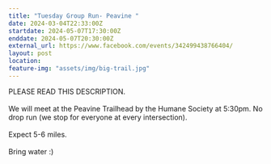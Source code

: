 ```yaml
---
title: "Tuesday Group Run- Peavine "
date: 2024-03-04T22:33:00Z
startdate: 2024-05-07T17:30:00Z
enddate: 2024-05-07T20:30:00Z
external_url: https://www.facebook.com/events/342499438766404/
layout: post
location: 
feature-img: "assets/img/big-trail.jpg"
---
```


PLEASE READ THIS DESCRIPTION. <br>
  <br>
  We will meet at the Peavine Trailhead by the Humane Society at 5&#58;30pm. No drop run (we stop for everyone at every intersection). <br>
  <br>
  Expect 5-6 miles.<br>
  <br>
  Bring water &#58;)<br>
  <br>
  <br>
  <br>
  <br>
  <br>
  <br>
  <br>
  <br>
  <br>
  
